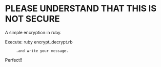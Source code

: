 # PLEASE UNDERSTAND THAT THIS IS NOT SECURE

A simple encryption in ruby.

Execute: ruby encrypt_decrypt.rb

         .and write your message.

Perfect!!

